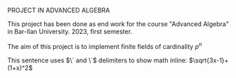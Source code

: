 PROJECT IN ADVANCED ALGEBRA

This project has been done as end work for the course "Advanced Algebra" in Bar-Ilan University.
2023, first semester.

The aim of this project is to implement finite fields of cardinality $`p^n`$

This sentence uses $\` and \`$ delimiters to show math inline: $`\sqrt{3x-1}+(1+x)^2`$
